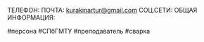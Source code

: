 ТЕЛЕФОН:
ПОЧТА: kurakinartur@gmail.com
СОЦ.СЕТИ:
ОБЩАЯ ИНФОРМАЦИЯ:

#персона  #СПбГМТУ #преподаватель #сварка
